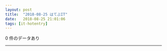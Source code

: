 ```yaml
---
layout: post
title:  "2018-08-25 はてぶIT"
date:   2018-08-25 21:01:06
tags: [it-hotentry]
---
```

0 件のデータあり

<hr>
